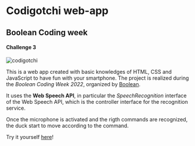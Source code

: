 # Codigotchi web-app
## Boolean Coding week
#### Challenge 3

![codigotchi](https://user-images.githubusercontent.com/63924911/174650852-48308459-6ad0-4324-85f8-595c1a37981d.png)


This is a web app created with basic knowledges of HTML, CSS and JavaScript to have fun with your smartphone. The project is realized during the *Boolean Coding Week 2022*, organized by [Boolean](https://boolean.careers/).

It uses the **Web Speech API**, in particular the _SpeechRecognition_ interface of the Web Speech API, which is the controller interface for the recognition service.

Once the microphone is activated and the rigth commands are recognized, the duck start to move according to the command.

Try it yourself [here](https://codigotchibool.netlify.app)!

